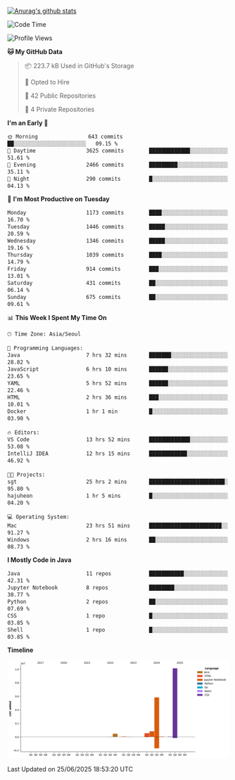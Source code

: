 [![Anurag's github stats](https://github-readme-stats.vercel.app/api?username=hajubal)](https://github.com/anuraghazra/github-readme-stats)

<!--START_SECTION:waka-->
![Code Time](http://img.shields.io/badge/Code%20Time-541%20hrs%2017%20mins-blue)

![Profile Views](http://img.shields.io/badge/Profile%20Views-0-blue)

**🐱 My GitHub Data** 

> 📦 223.7 kB Used in GitHub's Storage 
 > 
> 💼 Opted to Hire
 > 
> 📜 42 Public Repositories 
 > 
> 🔑 4 Private Repositories 
 > 
**I'm an Early 🐤** 

```text
🌞 Morning                643 commits         ██░░░░░░░░░░░░░░░░░░░░░░░   09.15 % 
🌆 Daytime                3625 commits        █████████████░░░░░░░░░░░░   51.61 % 
🌃 Evening                2466 commits        █████████░░░░░░░░░░░░░░░░   35.11 % 
🌙 Night                  290 commits         █░░░░░░░░░░░░░░░░░░░░░░░░   04.13 % 
```
📅 **I'm Most Productive on Tuesday** 

```text
Monday                   1173 commits        ████░░░░░░░░░░░░░░░░░░░░░   16.70 % 
Tuesday                  1446 commits        █████░░░░░░░░░░░░░░░░░░░░   20.59 % 
Wednesday                1346 commits        █████░░░░░░░░░░░░░░░░░░░░   19.16 % 
Thursday                 1039 commits        ████░░░░░░░░░░░░░░░░░░░░░   14.79 % 
Friday                   914 commits         ███░░░░░░░░░░░░░░░░░░░░░░   13.01 % 
Saturday                 431 commits         ██░░░░░░░░░░░░░░░░░░░░░░░   06.14 % 
Sunday                   675 commits         ██░░░░░░░░░░░░░░░░░░░░░░░   09.61 % 
```


📊 **This Week I Spent My Time On** 

```text
🕑︎ Time Zone: Asia/Seoul

💬 Programming Languages: 
Java                     7 hrs 32 mins       ███████░░░░░░░░░░░░░░░░░░   28.82 % 
JavaScript               6 hrs 10 mins       ██████░░░░░░░░░░░░░░░░░░░   23.65 % 
YAML                     5 hrs 52 mins       ██████░░░░░░░░░░░░░░░░░░░   22.46 % 
HTML                     2 hrs 36 mins       ███░░░░░░░░░░░░░░░░░░░░░░   10.01 % 
Docker                   1 hr 1 min          █░░░░░░░░░░░░░░░░░░░░░░░░   03.90 % 

🔥 Editors: 
VS Code                  13 hrs 52 mins      █████████████░░░░░░░░░░░░   53.08 % 
IntelliJ IDEA            12 hrs 15 mins      ████████████░░░░░░░░░░░░░   46.92 % 

🐱‍💻 Projects: 
sgt                      25 hrs 2 mins       ████████████████████████░   95.80 % 
hajuheon                 1 hr 5 mins         █░░░░░░░░░░░░░░░░░░░░░░░░   04.20 % 

💻 Operating System: 
Mac                      23 hrs 51 mins      ███████████████████████░░   91.27 % 
Windows                  2 hrs 16 mins       ██░░░░░░░░░░░░░░░░░░░░░░░   08.73 % 
```

**I Mostly Code in Java** 

```text
Java                     11 repos            ███████████░░░░░░░░░░░░░░   42.31 % 
Jupyter Notebook         8 repos             ████████░░░░░░░░░░░░░░░░░   30.77 % 
Python                   2 repos             ██░░░░░░░░░░░░░░░░░░░░░░░   07.69 % 
CSS                      1 repo              █░░░░░░░░░░░░░░░░░░░░░░░░   03.85 % 
Shell                    1 repo              █░░░░░░░░░░░░░░░░░░░░░░░░   03.85 % 
```



**Timeline**

![Lines of Code chart](https://raw.githubusercontent.com/hajubal/hajubal/main/assets/bar_graph.png)


 Last Updated on 25/06/2025 18:53:20 UTC
<!--END_SECTION:waka-->